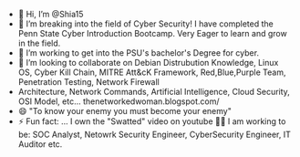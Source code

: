 - 👋 Hi, I’m @Shia15
- 👀 I’m breaking into the field of Cyber Security! I have completed the Penn State Cyber Introduction Bootcamp. Very Eager to learn and grow in the field.
- 🌱 I’m working to get into the PSU's bachelor's Degree for cyber. 
- 💞️ I’m looking to collaborate on Debian Distrubution Knowledge, Linux OS, Cyber Kill Chain, MITRE Att&cK Framework, Red,Blue,Purple Team, Penetration Testing, Network Firewall
- Architecture, Network Commands, Artificial Intelligence, Cloud Security, OSI Model,  etc...
 thenetworkedwoman.blogspot.com/
- 😄 "To know your enemy you must become your enemy"
- ⚡ Fun fact: ... I own the "Swatted" video on youtube 👌🏼
I am working to be: SOC Analyst, Netowrk Security Engineer, CyberSecurity Engineer, IT Auditor etc.  
